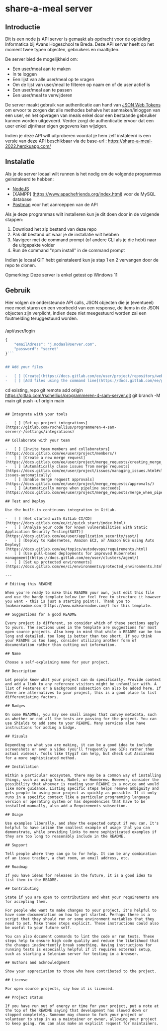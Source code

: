 # share-a-meal server

## Introductie

Dit is een node js API server is gemaakt als opdracht voor de opleiding Informatica bij Avans Hogeschool te Breda. Deze API server heeft op het moment twee typen objecten, gebruikers en maaltijden.

De server bied de mogelijkheid om:

-   Een user/meal aan te maken
-   In te loggen
-   Een lijst van alle user/meal op te vragen
-   Om de lijst van user/meal te filteren op naam en of de user actief is
-   Een user/meal aan te passen
-   Een user/meal te verwijderen

De server maakt gebruik van authenticatie aan hand van [JSON Web Tokens](https://jwt.io) om ervoor te zorgen dat alle methodes behalve het aanmaken/inloggen van een user, en het opvragen van meals enkel door een bestaande gebruiker kunnen worden uitgevoerd. Verder zorgt de authenticatie ervoor dat een user enkel zijn/haar eigen gegevens kan wijzigen.

Indien je deze API wilt uitproberen voordat je hem zelf instaleerd is een versie van deze API beschikbaar via de base-url : https://share-a-meal-2022.herokuapp.com/

## Instalatie

Als je de server locaal wilt runnen is het nodig om de volgende programmas geinstaleerd te hebben:

-   [NodeJS](https://nodejs.org/en/)
-   [XAMPP] (https://www.apachefriends.org/index.html) voor de MySQL database
-   [Postman](https://www.postman.com) voor het aanroeppen van de API

Als je deze programmas wilt installeren kun je dit doen door in de volgende stappen:

1. Download het zip bestand van deze repo
2. Pak dit bestand uit waar je de installatie wilt hebben
3. Navigeer met de command prompt (of andere CLI als je die hebt) naar de uitgepakte volder
4. Run de command "npm install" in de command prompt

Indien je locaal GIT hebt geinstaleerd kun je stap 1 en 2 vervangen door de repo te clonen.

Opmerking: Deze server is enkel getest op Windows 11

## Gebruik

Hier volgen de ondersteunde API calls, JSON objecten die je (eventueel) mee moet sturen en een voorbeeld van een response, de items in de JSON objecten zijn verplicht, indien deze niet meegestuurd worden zal een foutmelding teruggestuurd worden.

###

/api/user/login

````javascript
{
    "emailAdress": "j.modaal@server.com",
    "password": "secret"
}```


## Add your files

-   [ ] [Create](https://docs.gitlab.com/ee/user/project/repository/web_editor.html#create-a-file) or [upload](https://docs.gitlab.com/ee/user/project/repository/web_editor.html#upload-a-file) files
-   [ ] [Add files using the command line](https://docs.gitlab.com/ee/gitlab-basics/add-file.html#add-a-file-using-the-command-line) or push an existing Git repository with the following command:

````

cd existing_repo
git remote add origin https://gitlab.com/rschellius/programmeren-4-sam-server.git
git branch -M main
git push -uf origin main

```

## Integrate with your tools

-   [ ] [Set up project integrations](https://gitlab.com/rschellius/programmeren-4-sam-server/-/settings/integrations)

## Collaborate with your team

-   [ ] [Invite team members and collaborators](https://docs.gitlab.com/ee/user/project/members/)
-   [ ] [Create a new merge request](https://docs.gitlab.com/ee/user/project/merge_requests/creating_merge_requests.html)
-   [ ] [Automatically close issues from merge requests](https://docs.gitlab.com/ee/user/project/issues/managing_issues.html#closing-issues-automatically)
-   [ ] [Enable merge request approvals](https://docs.gitlab.com/ee/user/project/merge_requests/approvals/)
-   [ ] [Automatically merge when pipeline succeeds](https://docs.gitlab.com/ee/user/project/merge_requests/merge_when_pipeline_succeeds.html)

## Test and Deploy

Use the built-in continuous integration in GitLab.

-   [ ] [Get started with GitLab CI/CD](https://docs.gitlab.com/ee/ci/quick_start/index.html)
-   [ ] [Analyze your code for known vulnerabilities with Static Application Security Testing(SAST)](https://docs.gitlab.com/ee/user/application_security/sast/)
-   [ ] [Deploy to Kubernetes, Amazon EC2, or Amazon ECS using Auto Deploy](https://docs.gitlab.com/ee/topics/autodevops/requirements.html)
-   [ ] [Use pull-based deployments for improved Kubernetes management](https://docs.gitlab.com/ee/user/clusters/agent/)
-   [ ] [Set up protected environments](https://docs.gitlab.com/ee/ci/environments/protected_environments.html)

---

# Editing this README

When you're ready to make this README your own, just edit this file and use the handy template below (or feel free to structure it however you want - this is just a starting point!). Thank you to [makeareadme.com](https://www.makeareadme.com/) for this template.

## Suggestions for a good README

Every project is different, so consider which of these sections apply to yours. The sections used in the template are suggestions for most open source projects. Also keep in mind that while a README can be too long and detailed, too long is better than too short. If you think your README is too long, consider utilizing another form of documentation rather than cutting out information.

## Name

Choose a self-explaining name for your project.

## Description

Let people know what your project can do specifically. Provide context and add a link to any reference visitors might be unfamiliar with. A list of Features or a Background subsection can also be added here. If there are alternatives to your project, this is a good place to list differentiating factors.

## Badges

On some READMEs, you may see small images that convey metadata, such as whether or not all the tests are passing for the project. You can use Shields to add some to your README. Many services also have instructions for adding a badge.

## Visuals

Depending on what you are making, it can be a good idea to include screenshots or even a video (you'll frequently see GIFs rather than actual videos). Tools like ttygif can help, but check out Asciinema for a more sophisticated method.

## Installation

Within a particular ecosystem, there may be a common way of installing things, such as using Yarn, NuGet, or Homebrew. However, consider the possibility that whoever is reading your README is a novice and would like more guidance. Listing specific steps helps remove ambiguity and gets people to using your project as quickly as possible. If it only runs in a specific context like a particular programming language version or operating system or has dependencies that have to be installed manually, also add a Requirements subsection.

## Usage

Use examples liberally, and show the expected output if you can. It's helpful to have inline the smallest example of usage that you can demonstrate, while providing links to more sophisticated examples if they are too long to reasonably include in the README.

## Support

Tell people where they can go to for help. It can be any combination of an issue tracker, a chat room, an email address, etc.

## Roadmap

If you have ideas for releases in the future, it is a good idea to list them in the README.

## Contributing

State if you are open to contributions and what your requirements are for accepting them.

For people who want to make changes to your project, it's helpful to have some documentation on how to get started. Perhaps there is a script that they should run or some environment variables that they need to set. Make these steps explicit. These instructions could also be useful to your future self.

You can also document commands to lint the code or run tests. These steps help to ensure high code quality and reduce the likelihood that the changes inadvertently break something. Having instructions for running tests is especially helpful if it requires external setup, such as starting a Selenium server for testing in a browser.

## Authors and acknowledgment

Show your appreciation to those who have contributed to the project.

## License

For open source projects, say how it is licensed.

## Project status

If you have run out of energy or time for your project, put a note at the top of the README saying that development has slowed down or stopped completely. Someone may choose to fork your project or volunteer to step in as a maintainer or owner, allowing your project to keep going. You can also make an explicit request for maintainers.
```
